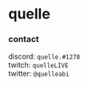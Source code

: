 # quelle

### contact

discord: `quelle.#1278`   
twitch: `quelleLIVE`    
twitter: `@quelleabi`   

